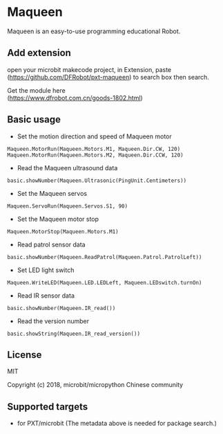  
# Maqueen

Maqueen is an easy-to-use programming educational Robot.

## Add extension

open your microbit makecode project, in Extension, 
paste  (https://github.com/DFRobot/pxt-maqueen) to 
search box then search.

Get the module here  
(https://www.dfrobot.com.cn/goods-1802.html)
## Basic usage

* Set the motion direction and speed of Maqueen motor

```blocks
Maqueen.MotorRun(Maqueen.Motors.M1, Maqueen.Dir.CW, 120)
Maqueen.MotorRun(Maqueen.Motors.M2, Maqueen.Dir.CCW, 120)
```

* Read the Maqueen ultrasound data

```blocks
basic.showNumber(Maqueen.Ultrasonic(PingUnit.Centimeters))
```

* Set the  Maqueen servos 

```blocks
Maqueen.ServoRun(Maqueen.Servos.S1, 90)
```

* Set the  Maqueen  motor stop

```blocks
Maqueen.MotorStop(Maqueen.Motors.M1)
```

* Read patrol sensor data

```blocks
basic.showNumber(Maqueen.ReadPatrol(Maqueen.Patrol.PatrolLeft))
```

* Set LED light switch

```blocks
Maqueen.WriteLED(Maqueen.LED.LEDLeft, Maqueen.LEDswitch.turnOn)
```

* Read IR sensor data

```blocks
basic.showNumber(Maqueen.IR_read())
```

* Read the version number

```blocks
basic.showString(Maqueen.IR_read_version())
```

## License

MIT

Copyright (c) 2018, microbit/micropython Chinese community  


## Supported targets

* for PXT/microbit
(The metadata above is needed for package search.)
